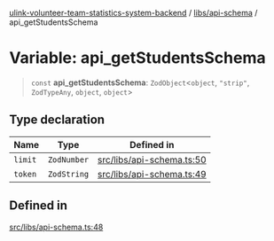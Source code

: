 [ulink-volunteer-team-statistics-system-backend](../wiki/Home) / [libs/api-schema](../wiki/libs.api-schema) / api\_getStudentsSchema

# Variable: api\_getStudentsSchema

> `const` **api\_getStudentsSchema**: `ZodObject`\<`object`, `"strip"`, `ZodTypeAny`, `object`, `object`\>

## Type declaration

| Name | Type | Defined in |
| ------ | ------ | ------ |
| `limit` | `ZodNumber` | [src/libs/api-schema.ts:50](https://github.com/Ulink-Volunteer-Team/statistics-system/blob/main/src/libs/api-schema.ts#L50) |
| `token` | `ZodString` | [src/libs/api-schema.ts:49](https://github.com/Ulink-Volunteer-Team/statistics-system/blob/main/src/libs/api-schema.ts#L49) |

## Defined in

[src/libs/api-schema.ts:48](https://github.com/Ulink-Volunteer-Team/statistics-system/blob/main/src/libs/api-schema.ts#L48)
